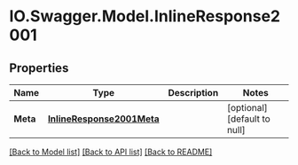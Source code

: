 # IO.Swagger.Model.InlineResponse2001
## Properties

Name | Type | Description | Notes
------------ | ------------- | ------------- | -------------
**Meta** | [**InlineResponse2001Meta**](InlineResponse2001Meta.md) |  | [optional] [default to null]

[[Back to Model list]](../README.md#documentation-for-models) [[Back to API list]](../README.md#documentation-for-api-endpoints) [[Back to README]](../README.md)

